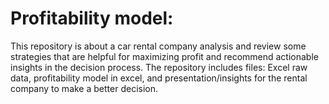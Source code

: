 # Profitability model:
This repository is about a car rental company analysis and review some strategies that are helpful for maximizing profit and recommend actionable 
insights in the decision process. The repository includes files: Excel raw data, profitability model in excel, and presentation/insights for the rental 
company to make a better decision. 
